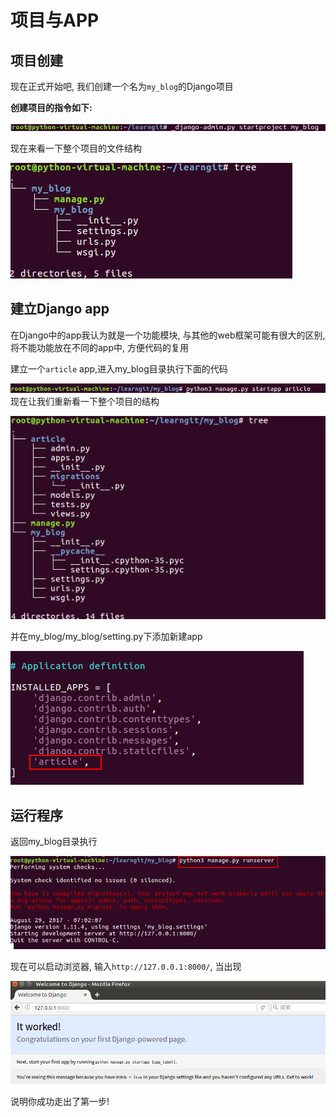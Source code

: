 # 项目与APP
## 项目创建

现在正式开始吧, 我们创建一个名为`my_blog`的Django项目

**创建项目的指令如下:**

![djang_create_my_blog](_images/djang_create_my_blog.png)

现在来看一下整个项目的文件结构

![djiango_my_blog_directory](_images/djiango_my_blog_directory.png)

## 建立Django app
> 
在Django中的app我认为就是一个功能模块, 与其他的web框架可能有很大的区别, 将不能功能放在不同的app中, 方便代码的复用

建立一个`article` app,进入my_blog目录执行下面的代码

![django_create_app](_images/django_create_app.png)
现在让我们重新看一下整个项目的结构

![django_app_directory](_images/django_app_directory.png)


并在my_blog/my_blog/setting.py下添加新建app

![django_setting_add_appname](_images/django_setting_add_appname.png)

## 运行程序
返回my_blog目录执行

![django_runserver](_images/django_runserver.png)

现在可以启动浏览器, 输入`http://127.0.0.1:8000/`, 当出现

![django_runsucced](_images/django_runsucced.png)

说明你成功走出了第一步!




